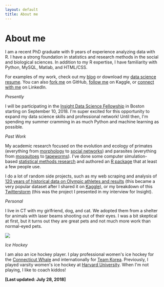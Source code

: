 ```yaml
---
layout: default
title: About me
---
```


<p><h1>About me</h1></p>

I am a recent PhD graduate with 9 years of experience analyzing data with R. I have a strong foundation in statistics and research methods in the social and biological sciences. In addition to my R expertise, I have familiarity with Python, MySQL, Matlab, and HTML/CSS. 

For examples of my work, check out my [blog](https://rgriff23.github.io/blog.html) or download my [data science resume](https://rgriff23.github.io/assets/pdfs/Randi_Griffin_resume.pdf). You can also [fork me](https://github.com/rgriff23) on GitHub, [follow me](https://www.kaggle.com/heesoo37) on Kaggle, or [connect with me](https://www.linkedin.com/in/randigriffin) on LinkedIn.

*Presently*

I will be participating in the [Insight Data Science Fellowship](https://www.insightdatascience.com/) in Boston starting on September 10, 2018. I'm super excited for this opportunity to expand my data science skills and professional network! Until then, I'm spending my summer cramming in as much Python and machine learning as possible.

*Past Work*

My academic research focused on the evolution and ecology of primates (everything from [morphology](https://rgriff23.github.io/2017/06/09/reflect-3d-points-across-plane.html) to [social networks](https://rgriff23.github.io/2017/04/26/primate-social-networks-in-igraph.html)) and parasites (everything from [mosquitoes](https://rgriff23.github.io/2017/05/23/mosquito-community-ecology-in-vegan.html) to [tapeworms](https://rgriff23.github.io/projects/gelada)). I've done some computer simulation-based [statistical methods research](https://rgriff23.github.io/projects/pcm) and authored an [R package](https://rgriff23.github.io/projects/btw) that at least a few people use. 

I do a lot of random side projects, such as my web scraping and analysis of [120 years of historical data on Olympic athletes and results](https://rgriff23.github.io/2018/05/27/olympic-history-1-web-scraping.html) (this became a very popular dataset after I shared it on [Kaggle](https://www.kaggle.com/heesoo37/120-years-of-olympic-history-athletes-and-results)), or my breakdown of this [Twitterstorm](https://rgriff23.github.io/2017/06/29/Katie-Hinde-Twitterstorm.html) (this was the project I presented in my interview for Insight). 

*Personal*

I live in CT with my girlfriend, dog, and cat. We adopted them from a shelter for animals with laser beams shooting out of their eyes. I was a bit skeptical at first, but it turns out they are great pets and not much more work than normal-eyed pets. 

![](https://i.imgur.com/EwNGdMe.jpg)

*Ice Hockey*

I am also an ice hockey player. I play professional women's ice hockey for the [Connecticut Whale](https://www.theicegarden.com/2018/7/10/17553146/connecticut-whale-sign-randi-griffin-sarah-hughson-re-sign-hanna-beattie-team-korea-free-agency) and internationally for [Team Korea](https://www.usatoday.com/story/sports/winter-olympics-2018/2018/02/14/koreas-historic-goal-american-randi-griffin-has-roots-usas-first-gold-1998/336270002/). Previously, I played varsity women's ice hockey at [Harvard University](https://www.thecrimson.com/article/2018/2/1/randi-griffin-15q/). When I'm not playing, I like to coach kiddos!

**[Last updated: July 28, 2018]**